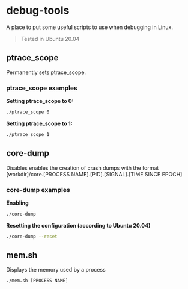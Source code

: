 # debug-tools

A place to put some useful scripts to use when debugging in Linux.

> Tested in Ubuntu 20.04

## ptrace_scope

Permanently sets ptrace_scope.

### ptrace_scope examples

**Setting ptrace_scope to 0:**

``` bash
./ptrace_scope 0
```

**Setting ptrace_scope to 1:**

``` bash
./ptrace_scope 1
```

## core-dump

Disables enables the creation of crash dumps with the format [workdir]/core.[PROCESS NAME].[PID].[SIGNAL].[TIME SINCE EPOCH]

### core-dump examples

**Enabling**

``` bash
./core-dump 
```

**Resetting the configuration (according to Ubuntu 20.04)**

``` bash
./core-dump --reset
```

## mem.sh

Displays the memory used by a process

``` bash
./mem.sh [PROCESS NAME]
```
